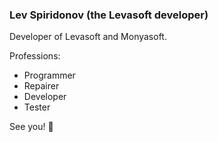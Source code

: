 ### Lev Spiridonov (the Levasoft developer)
Developer of Levasoft and Monyasoft.

Professions:
+ Programmer
+ Repairer
+ Developer
+ Tester

See you! 👋
